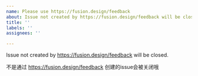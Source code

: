 ```yaml
---
name: Please use https://fusion.design/feedback
about: Issue not created by https://fusion.design/feedback will be closed.
title: ''
labels: ''
assignees: ''

---
```


Issue not created by https://fusion.design/feedback will be closed.

不是通过 https://fusion.design/feedback 创建的issue会被关闭哦

